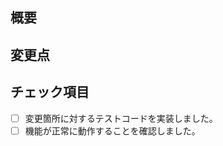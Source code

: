## 概要
<!-- 変更の目的を記述する。 -->
<!-- 少し冗長なくらいの説明が良い。 -->

<!--
関連するIssueがあれば、以下のように記述する。

### 関連するIssue
Resolves #<issue番号>
-->

## 変更点
<!-- 変更した内容を記述する。 -->
<!-- ソースコードを読む前に頭に入れておくべき情報を記述する。 -->

<!-- 変更によりできなくなることも記述する。 -->

<!--
## 変更しなかったこと
今回のPRののスコープ外とすることがあれば記述する。
-->

## チェック項目
<!-- 必要に応じて[ ]を[x]にしてチェックを入れてください。 -->
- [ ] 変更箇所に対するテストコードを実装しました。
- [ ] 機能が正常に動作することを確認しました。

<!--
## 再現手順
再現のために特別な操作をする必要がある場合に記述する。
再現手順と結果を記述する。
-->

<!--
## 課題
悩んでいるところ、特に、レビューしてほしいところがあれば記述する。
-->

<!--
## 備考
その他補足事項があれば記述する。
-->
